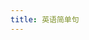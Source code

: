 ```yaml
---
title: 英语简单句
---
```


<SentenceEnglish></SentenceEnglish>

<script setup>
import SentenceEnglish from '../../.vitepress/components/arts/SentenceEnglish.vue'
</script>
